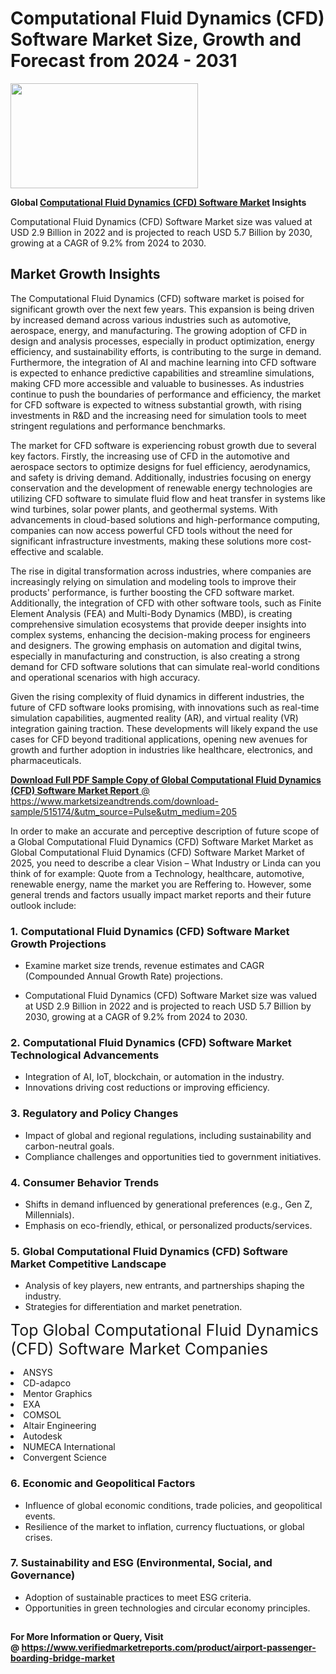 <H1>Computational Fluid Dynamics (CFD) Software Market Size, Growth and Forecast from 2024 - 2031</H1><img class="aligncenter size-medium wp-image-584254" src="https://thirdeyenews.in/wp-content/uploads/2024/09/Global-Market-Research-300x168.jpeg" alt="" width="300" height="168" /><p><strong>Global&nbsp;<a href="https://www.marketsizeandtrends.com/download-sample/515174/&amp;utm_source=Pulse&amp;utm_medium=205">Computational Fluid Dynamics (CFD) Software Market</a> Insights</strong></p><p>Computational Fluid Dynamics (CFD) Software Market size was valued at USD 2.9 Billion in 2022 and is projected to reach USD 5.7 Billion by 2030, growing at a CAGR of 9.2% from 2024 to 2030.</p><p><h2>Market Growth Insights</h2> <p>The Computational Fluid Dynamics (CFD) software market is poised for significant growth over the next few years. This expansion is being driven by increased demand across various industries such as automotive, aerospace, energy, and manufacturing. The growing adoption of CFD in design and analysis processes, especially in product optimization, energy efficiency, and sustainability efforts, is contributing to the surge in demand. Furthermore, the integration of AI and machine learning into CFD software is expected to enhance predictive capabilities and streamline simulations, making CFD more accessible and valuable to businesses. As industries continue to push the boundaries of performance and efficiency, the market for CFD software is expected to witness substantial growth, with rising investments in R&D and the increasing need for simulation tools to meet stringent regulations and performance benchmarks.</p> <p><a href="#sample" class="download-link"></a></p> <p>The market for CFD software is experiencing robust growth due to several key factors. Firstly, the increasing use of CFD in the automotive and aerospace sectors to optimize designs for fuel efficiency, aerodynamics, and safety is driving demand. Additionally, industries focusing on energy conservation and the development of renewable energy technologies are utilizing CFD software to simulate fluid flow and heat transfer in systems like wind turbines, solar power plants, and geothermal systems. With advancements in cloud-based solutions and high-performance computing, companies can now access powerful CFD tools without the need for significant infrastructure investments, making these solutions more cost-effective and scalable.</p> <p>The rise in digital transformation across industries, where companies are increasingly relying on simulation and modeling tools to improve their products' performance, is further boosting the CFD software market. Additionally, the integration of CFD with other software tools, such as Finite Element Analysis (FEA) and Multi-Body Dynamics (MBD), is creating comprehensive simulation ecosystems that provide deeper insights into complex systems, enhancing the decision-making process for engineers and designers. The growing emphasis on automation and digital twins, especially in manufacturing and construction, is also creating a strong demand for CFD software solutions that can simulate real-world conditions and operational scenarios with high accuracy.</p> <p>Given the rising complexity of fluid dynamics in different industries, the future of CFD software looks promising, with innovations such as real-time simulation capabilities, augmented reality (AR), and virtual reality (VR) integration gaining traction. These developments will likely expand the use cases for CFD beyond traditional applications, opening new avenues for growth and further adoption in industries like healthcare, electronics, and pharmaceuticals.</p> <p><a href="#more" class="get-more-link"></p><p><span class=""><strong>Download Full PDF Sample Copy of Global Computational Fluid Dynamics (CFD) Software Market Report</strong> @ <a href="https://www.marketsizeandtrends.com/download-sample/515174/&amp;utm_source=Pulse&amp;utm_medium=205" target="_blank">https://www.marketsizeandtrends.com/download-sample/515174/&amp;utm_source=Pulse&amp;utm_medium=205</a></span></p><p>In order to make an accurate and perceptive description of future scope of a Global&nbsp;Computational Fluid Dynamics (CFD) Software Market Market as Global&nbsp;Computational Fluid Dynamics (CFD) Software Market Market of 2025, you need to describe a clear Vision &ndash; What Industry or Linda can you think of for example: Quote from a Technology, healthcare, automotive, renewable energy, name the market you are Reffering to. However, some general trends and factors usually impact market reports and their future outlook include:</p><h3>1.&nbsp;<strong>Computational Fluid Dynamics (CFD) Software Market Growth Projections</strong></h3><ul><li>Examine market size trends, revenue estimates and CAGR (Compounded Annual Growth Rate) projections.</li><li><p>Computational Fluid Dynamics (CFD) Software Market size was valued at USD 2.9 Billion in 2022 and is projected to reach USD 5.7 Billion by 2030, growing at a CAGR of 9.2% from 2024 to 2030.</p></li></ul><h3>2.&nbsp;<strong>Computational Fluid Dynamics (CFD) Software Market Technological Advancements</strong></h3><ul><li>Integration of AI, IoT, blockchain, or automation in the industry.</li><li>Innovations driving cost reductions or improving efficiency.</li></ul><h3>3.&nbsp;<strong>Regulatory and Policy Changes</strong></h3><ul><li>Impact of global and regional regulations, including sustainability and carbon-neutral goals.</li><li>Compliance challenges and opportunities tied to government initiatives.</li></ul><h3>4.&nbsp;<strong>Consumer Behavior Trends</strong></h3><ul><li>Shifts in demand influenced by generational preferences (e.g., Gen Z, Millennials).</li><li>Emphasis on eco-friendly, ethical, or personalized products/services.</li></ul><h3>5.&nbsp;<strong>Global Computational Fluid Dynamics (CFD) Software Market Competitive Landscape</strong></h3><ul><li>Analysis of key players, new entrants, and partnerships shaping the industry.</li><li>Strategies for differentiation and market penetration.</li></ul><p data-pm-slice="1 1 []"><span style="color: inherit; font-family: inherit; font-size: 25px;">Top Global Computational Fluid Dynamics (CFD) Software Market Companies</span></p><div class="" data-test-id=""><p><li>ANSYS</li><li> CD-adapco</li><li> Mentor Graphics</li><li> EXA</li><li> COMSOL</li><li> Altair Engineering</li><li> Autodesk</li><li> NUMECA International</li><li> Convergent Science</li></p></div><h3>6.&nbsp;<strong>Economic and Geopolitical Factors</strong></h3><ul><li>Influence of global economic conditions, trade policies, and geopolitical events.</li><li>Resilience of the market to inflation, currency fluctuations, or global crises.</li></ul><h3>7.&nbsp;<strong>Sustainability and ESG (Environmental, Social, and Governance)</strong></h3><ul><li>Adoption of sustainable practices to meet ESG criteria.</li><li>Opportunities in green technologies and circular economy principles.</li></ul><h2><strong style="font-size: 14px;">For More Information or Query, Visit @&nbsp;</strong><a style="background-color: #ffffff; font-size: 14px;" href="https://www.marketsizeandtrends.com/report/computational-fluid-dynamics-cfd-software-market/" target="_blank">https://www.verifiedmarketreports.com/product/airport-passenger-boarding-bridge-market</a></h2>

